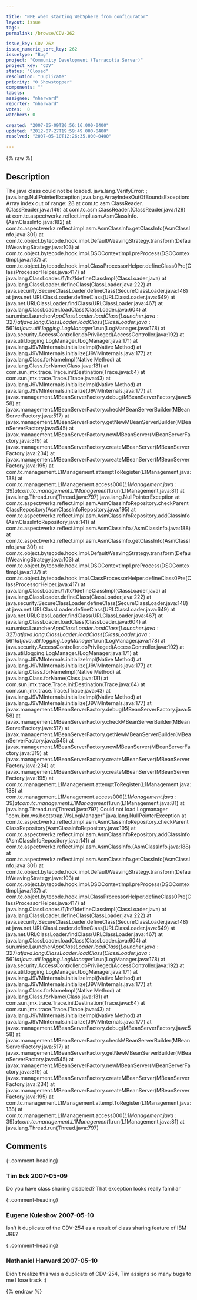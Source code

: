 ```yaml
---

title: "NPE when starting WebSphere from configurator"
layout: issue
tags: 
permalink: /browse/CDV-262

issue_key: CDV-262
issue_numeric_sort_key: 262
issuetype: "Bug"
project: "Community Development (Terracotta Server)"
project_key: "CDV"
status: "Closed"
resolution: "Duplicate"
priority: "0 Showstopper"
components: ""
labels: 
assignee: "nharward"
reporter: "nharward"
votes:  0
watchers: 0

created: "2007-05-09T20:56:16.000-0400"
updated: "2012-07-27T19:59:49.000-0400"
resolved: "2007-05-10T12:26:35.000-0400"

---
```




{% raw %}



## Description

<div markdown="1" class="description">

The java class could not be loaded. java.lang.VerifyError: ; java.lang.NullPointerException
java.lang.ArrayIndexOutOfBoundsException: Array index out of range: 28
        at com.tc.asm.ClassReader.<init>(ClassReader.java:149)
        at com.tc.asm.ClassReader.<init>(ClassReader.java:128)
        at com.tc.aspectwerkz.reflect.impl.asm.AsmClassInfo.<init>(AsmClassInfo.java:182)
        at com.tc.aspectwerkz.reflect.impl.asm.AsmClassInfo.getClassInfo(AsmClassInfo.java:301)
        at com.tc.object.bytecode.hook.impl.DefaultWeavingStrategy.transform(DefaultWeavingStrategy.java:103)
        at com.tc.object.bytecode.hook.impl.DSOContextImpl.preProcess(DSOContextImpl.java:137)
        at com.tc.object.bytecode.hook.impl.ClassProcessorHelper.defineClass0Pre(ClassProcessorHelper.java:417)
        at java.lang.ClassLoader.\1\1tc\1defineClassImpl(ClassLoader.java)
        at java.lang.ClassLoader.defineClass(ClassLoader.java:222)
        at java.security.SecureClassLoader.defineClass(SecureClassLoader.java:148)
        at java.net.URLClassLoader.defineClass(URLClassLoader.java:649)
        at java.net.URLClassLoader.findClass(URLClassLoader.java:467)
        at java.lang.ClassLoader.loadClass(ClassLoader.java:604)
        at sun.misc.Launcher$AppClassLoader.loadClass(Launcher.java:327)
        at java.lang.ClassLoader.loadClass(ClassLoader.java:561)
        at java.util.logging.LogManager$1.run(LogManager.java:178)
        at java.security.AccessController.doPrivileged(AccessController.java:192)
        at java.util.logging.LogManager.<clinit>(LogManager.java:171)
        at java.lang.J9VMInternals.initializeImpl(Native Method)
        at java.lang.J9VMInternals.initialize(J9VMInternals.java:177)
        at java.lang.Class.forNameImpl(Native Method)
        at java.lang.Class.forName(Class.java:131)
        at com.sun.jmx.trace.Trace.initDestination(Trace.java:64)
        at com.sun.jmx.trace.Trace.<clinit>(Trace.java:43)
        at java.lang.J9VMInternals.initializeImpl(Native Method)
        at java.lang.J9VMInternals.initialize(J9VMInternals.java:177)
        at javax.management.MBeanServerFactory.debug(MBeanServerFactory.java:558)
        at javax.management.MBeanServerFactory.checkMBeanServerBuilder(MBeanServerFactory.java:517)
        at javax.management.MBeanServerFactory.getNewMBeanServerBuilder(MBeanServerFactory.java:545)
        at javax.management.MBeanServerFactory.newMBeanServer(MBeanServerFactory.java:319)
        at javax.management.MBeanServerFactory.createMBeanServer(MBeanServerFactory.java:234)
        at javax.management.MBeanServerFactory.createMBeanServer(MBeanServerFactory.java:195)
        at com.tc.management.L1Management.attemptToRegister(L1Management.java:138)
        at com.tc.management.L1Management.access$000(L1Management.java:39)
        at com.tc.management.L1Management$1.run(L1Management.java:81)
        at java.lang.Thread.run(Thread.java:797)
java.lang.NullPointerException
        at com.tc.aspectwerkz.reflect.impl.asm.AsmClassInfoRepository.checkParentClassRepository(AsmClassInfoRepository.java:195)
        at com.tc.aspectwerkz.reflect.impl.asm.AsmClassInfoRepository.addClassInfo(AsmClassInfoRepository.java:141)
        at com.tc.aspectwerkz.reflect.impl.asm.AsmClassInfo.<init>(AsmClassInfo.java:188)
        at com.tc.aspectwerkz.reflect.impl.asm.AsmClassInfo.getClassInfo(AsmClassInfo.java:301)
        at com.tc.object.bytecode.hook.impl.DefaultWeavingStrategy.transform(DefaultWeavingStrategy.java:103)
        at com.tc.object.bytecode.hook.impl.DSOContextImpl.preProcess(DSOContextImpl.java:137)
        at com.tc.object.bytecode.hook.impl.ClassProcessorHelper.defineClass0Pre(ClassProcessorHelper.java:417)
        at java.lang.ClassLoader.\1\1tc\1defineClassImpl(ClassLoader.java)
        at java.lang.ClassLoader.defineClass(ClassLoader.java:222)
        at java.security.SecureClassLoader.defineClass(SecureClassLoader.java:148)
        at java.net.URLClassLoader.defineClass(URLClassLoader.java:649)
        at java.net.URLClassLoader.findClass(URLClassLoader.java:467)
        at java.lang.ClassLoader.loadClass(ClassLoader.java:604)
        at sun.misc.Launcher$AppClassLoader.loadClass(Launcher.java:327)
        at java.lang.ClassLoader.loadClass(ClassLoader.java:561)
        at java.util.logging.LogManager$1.run(LogManager.java:178)
        at java.security.AccessController.doPrivileged(AccessController.java:192)
        at java.util.logging.LogManager.<clinit>(LogManager.java:171)
        at java.lang.J9VMInternals.initializeImpl(Native Method)
        at java.lang.J9VMInternals.initialize(J9VMInternals.java:177)
        at java.lang.Class.forNameImpl(Native Method)
        at java.lang.Class.forName(Class.java:131)
        at com.sun.jmx.trace.Trace.initDestination(Trace.java:64)
        at com.sun.jmx.trace.Trace.<clinit>(Trace.java:43)
        at java.lang.J9VMInternals.initializeImpl(Native Method)
        at java.lang.J9VMInternals.initialize(J9VMInternals.java:177)
        at javax.management.MBeanServerFactory.debug(MBeanServerFactory.java:558)
        at javax.management.MBeanServerFactory.checkMBeanServerBuilder(MBeanServerFactory.java:517)
        at javax.management.MBeanServerFactory.getNewMBeanServerBuilder(MBeanServerFactory.java:545)
        at javax.management.MBeanServerFactory.newMBeanServer(MBeanServerFactory.java:319)
        at javax.management.MBeanServerFactory.createMBeanServer(MBeanServerFactory.java:234)
        at javax.management.MBeanServerFactory.createMBeanServer(MBeanServerFactory.java:195)
        at com.tc.management.L1Management.attemptToRegister(L1Management.java:138)
        at com.tc.management.L1Management.access$000(L1Management.java:39)
        at com.tc.management.L1Management$1.run(L1Management.java:81)
        at java.lang.Thread.run(Thread.java:797)
Could not load Logmanager "com.ibm.ws.bootstrap.WsLogManager"
java.lang.NullPointerException
        at com.tc.aspectwerkz.reflect.impl.asm.AsmClassInfoRepository.checkParentClassRepository(AsmClassInfoRepository.java:195)
        at com.tc.aspectwerkz.reflect.impl.asm.AsmClassInfoRepository.addClassInfo(AsmClassInfoRepository.java:141)
        at com.tc.aspectwerkz.reflect.impl.asm.AsmClassInfo.<init>(AsmClassInfo.java:188)
        at com.tc.aspectwerkz.reflect.impl.asm.AsmClassInfo.getClassInfo(AsmClassInfo.java:301)
        at com.tc.object.bytecode.hook.impl.DefaultWeavingStrategy.transform(DefaultWeavingStrategy.java:103)
        at com.tc.object.bytecode.hook.impl.DSOContextImpl.preProcess(DSOContextImpl.java:137)
        at com.tc.object.bytecode.hook.impl.ClassProcessorHelper.defineClass0Pre(ClassProcessorHelper.java:417)
        at java.lang.ClassLoader.\1\1tc\1defineClassImpl(ClassLoader.java)
        at java.lang.ClassLoader.defineClass(ClassLoader.java:222)
        at java.security.SecureClassLoader.defineClass(SecureClassLoader.java:148)
        at java.net.URLClassLoader.defineClass(URLClassLoader.java:649)
        at java.net.URLClassLoader.findClass(URLClassLoader.java:467)
        at java.lang.ClassLoader.loadClass(ClassLoader.java:604)
        at sun.misc.Launcher$AppClassLoader.loadClass(Launcher.java:327)
        at java.lang.ClassLoader.loadClass(ClassLoader.java:561)
        at java.util.logging.LogManager$1.run(LogManager.java:178)
        at java.security.AccessController.doPrivileged(AccessController.java:192)
        at java.util.logging.LogManager.<clinit>(LogManager.java:171)
        at java.lang.J9VMInternals.initializeImpl(Native Method)
        at java.lang.J9VMInternals.initialize(J9VMInternals.java:177)
        at java.lang.Class.forNameImpl(Native Method)
        at java.lang.Class.forName(Class.java:131)
        at com.sun.jmx.trace.Trace.initDestination(Trace.java:64)
        at com.sun.jmx.trace.Trace.<clinit>(Trace.java:43)
        at java.lang.J9VMInternals.initializeImpl(Native Method)
        at java.lang.J9VMInternals.initialize(J9VMInternals.java:177)
        at javax.management.MBeanServerFactory.debug(MBeanServerFactory.java:558)
        at javax.management.MBeanServerFactory.checkMBeanServerBuilder(MBeanServerFactory.java:517)
        at javax.management.MBeanServerFactory.getNewMBeanServerBuilder(MBeanServerFactory.java:545)
        at javax.management.MBeanServerFactory.newMBeanServer(MBeanServerFactory.java:319)
        at javax.management.MBeanServerFactory.createMBeanServer(MBeanServerFactory.java:234)
        at javax.management.MBeanServerFactory.createMBeanServer(MBeanServerFactory.java:195)
        at com.tc.management.L1Management.attemptToRegister(L1Management.java:138)
        at com.tc.management.L1Management.access$000(L1Management.java:39)
        at com.tc.management.L1Management$1.run(L1Management.java:81)
        at java.lang.Thread.run(Thread.java:797)

</div>

## Comments


{:.comment-heading}
### **Tim Eck** <span class="date">2007-05-09</span>

<div markdown="1" class="comment">

Do you have class sharing disabled? That exception looks really familiar

</div>


{:.comment-heading}
### **Eugene Kuleshov** <span class="date">2007-05-10</span>

<div markdown="1" class="comment">

Isn't it duplicate of the CDV-254 as a result of class sharing feature of IBM JRE?

</div>


{:.comment-heading}
### **Nathaniel Harward** <span class="date">2007-05-10</span>

<div markdown="1" class="comment">

Didn't realize this was a duplicate of CDV-254, Tim assigns so many bugs to me I lose track :)

</div>



{% endraw %}
